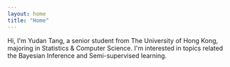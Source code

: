 ```yaml
---
layout: home
title: "Home"
---
```


Hi, I'm Yudan Tang, a senior student from The University of Hong Kong, majoring in Statistics & Computer Science. I'm interested in topics related the Bayesian Inference and Semi-supervised learning. 




